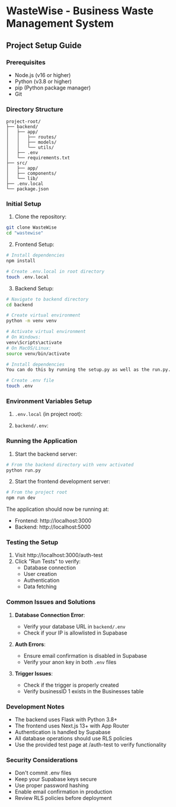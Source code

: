 # WasteWise - Business Waste Management System

## Project Setup Guide

### Prerequisites
- Node.js (v16 or higher)
- Python (v3.8 or higher)
- pip (Python package manager)
- Git

### Directory Structure
```
project-root/
├── backend/
│   ├── app/
│   │   ├── routes/
│   │   ├── models/
│   │   └── utils/
│   ├── .env
│   └── requirements.txt
├── src/
│   ├── app/
│   ├── components/
│   └── lib/
├── .env.local
└── package.json
```

### Initial Setup

1. Clone the repository:
```bash
git clone WasteWise
cd "wastewise"
```

2. Frontend Setup:
```bash
# Install dependencies
npm install

# Create .env.local in root directory
touch .env.local
```

3. Backend Setup:
```bash
# Navigate to backend directory
cd backend

# Create virtual environment
python -m venv venv

# Activate virtual environment
# On Windows:
venv\Scripts\activate
# On MacOS/Linux:
source venv/bin/activate

# Install dependencies
You can do this by running the setup.py as well as the run.py. 

# Create .env file
touch .env
```

### Environment Variables Setup

1. `.env.local` (in project root):


2. `backend/.env`:


### Running the Application

1. Start the backend server:
```bash
# From the backend directory with venv activated
python run.py
```

2. Start the frontend development server:
```bash
# From the project root
npm run dev
```

The application should now be running at:
- Frontend: http://localhost:3000
- Backend: http://localhost:5000

### Testing the Setup

1. Visit http://localhost:3000/auth-test
2. Click "Run Tests" to verify:
   - Database connection
   - User creation
   - Authentication
   - Data fetching

### Common Issues and Solutions

1. **Database Connection Error**:
   - Verify your database URL in `backend/.env`
   - Check if your IP is allowlisted in Supabase

2. **Auth Errors**:
   - Ensure email confirmation is disabled in Supabase
   - Verify your anon key in both `.env` files

3. **Trigger Issues**:
   - Check if the trigger is properly created
   - Verify businessID 1 exists in the Businesses table

### Development Notes

- The backend uses Flask with Python 3.8+
- The frontend uses Next.js 13+ with App Router
- Authentication is handled by Supabase
- All database operations should use RLS policies
- Use the provided test page at /auth-test to verify functionality

### Security Considerations

- Don't commit .env files
- Keep your Supabase keys secure
- Use proper password hashing
- Enable email confirmation in production
- Review RLS policies before deployment
